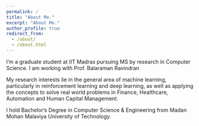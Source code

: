 ```yaml
---
permalink: /
title: "About Me."
excerpt: "About Me."
author_profile: true
redirect_from: 
  - /about/
  - /about.html
---
```

<!--
<p align="right">
  <img src="https://rajanskumarsoni.github.io/files/img_20181030_134153.jpg?raw=true" alt="Photo" style="width: 200px;"/> 
</p>
-->




 I’m a graduate student at IIT Madras pursuing MS by research in Computer Science. I am working with Prof. Balaraman Ravindran 

My research interests lie in the general area of machine learning, particularly in reinforcement learning and deep learning, as well as applying the concepts to solve real world problems in Finance, Healthcare, Automation and Human Capital Management.

I hold Bachelor’s Degree in Computer Science & Engineering from Madan Mohan Malaviya University of Technology.
